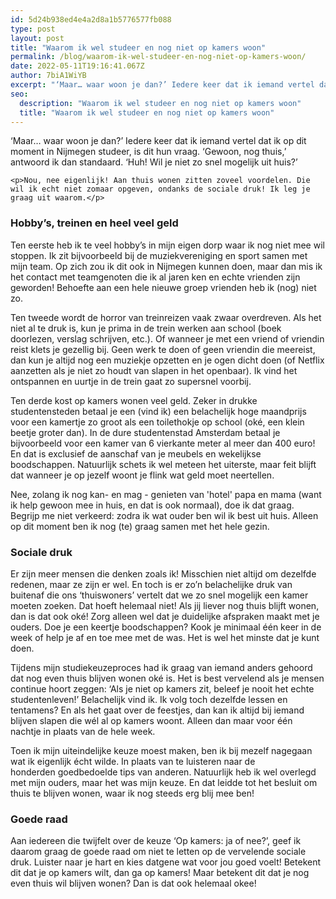 ```yaml
---
id: 5d24b938ed4e4a2d8a1b5776577fb088
type: post
layout: post
title: "Waarom ik wel studeer en nog niet op kamers woon"
permalink: /blog/waarom-ik-wel-studeer-en-nog-niet-op-kamers-woon/
date: 2022-05-11T19:16:41.067Z
author: 7biA1WiYB
excerpt: "‘Maar… waar woon je dan?’ Iedere keer dat ik iemand vertel dat ik op dit moment in Nijmegen studeer, is dit hun vraag. ‘Gewoon, nog thuis,’ antwoord ik dan standaard. ‘Huh! Wil je niet zo snel mogelijk uit huis?’  "
seo:
  description: "Waarom ik wel studeer en nog niet op kamers woon"
  title: "Waarom ik wel studeer en nog niet op kamers woon"
---
```

‘Maar… waar woon je dan?’ Iedere keer dat ik iemand vertel dat ik op dit moment in Nijmegen studeer, is dit hun vraag. ‘Gewoon, nog thuis,’ antwoord ik dan standaard. ‘Huh! Wil je niet zo snel mogelijk uit huis?’  

    <p>Nou, nee eigenlijk! Aan thuis wonen zitten zoveel voordelen. Die wil ik echt niet zomaar opgeven, ondanks de sociale druk! Ik leg je graag uit waarom.</p>
<h3>Hobby’s, treinen en heel veel geld</h3>
<p>Ten eerste heb ik te veel hobby’s in mijn eigen dorp waar ik nog niet mee wil stoppen. Ik zit bijvoorbeeld bij de muziekvereniging en sport samen met mijn team. Op zich zou ik dit ook in Nijmegen kunnen doen, maar dan mis ik het contact met teamgenoten die ik al jaren ken en echte vrienden zijn geworden! Behoefte aan een hele nieuwe groep vrienden heb ik (nog) niet zo.</p>
<p>Ten tweede wordt de horror van treinreizen vaak zwaar overdreven. Als het niet al te druk is, kun je prima in de trein werken aan school (boek doorlezen, verslag schrijven, etc.). Of wanneer je met een vriend of vriendin reist klets je gezellig bij. Geen werk te doen of geen vriendin die meereist, dan kun je altijd nog een muziekje opzetten en je ogen dicht doen (of Netflix aanzetten als je niet zo houdt van slapen in het openbaar). Ik vind het ontspannen en uurtje in de trein gaat zo supersnel voorbij.</p>
<p>Ten derde kost op kamers wonen veel geld. Zeker in drukke studentensteden betaal je een (vind ik) een belachelijk hoge maandprijs voor een kamertje zo groot als een toilethokje op school (oké, een klein beetje groter dan). In de dure studentenstad Amsterdam betaal je bijvoorbeeld voor een kamer van 6 vierkante meter al meer dan 400 euro! En dat is exclusief de aanschaf van je meubels en wekelijkse boodschappen. Natuurlijk schets ik wel meteen het uiterste, maar feit blijft dat wanneer je op jezelf woont je flink wat geld moet neertellen.</p>
<p>Nee, zolang ik nog kan- en mag - genieten van 'hotel' papa en mama (want ik help gewoon mee in huis, en dat is ook normaal), doe ik dat graag. Begrijp me niet verkeerd: zodra ik wat ouder ben wil ik best uit huis. Alleen op dit moment ben ik nog (te) graag samen met het hele gezin. </p>
<h3>Sociale druk</h3>
<p>Er zijn meer mensen die denken zoals ik! Misschien niet altijd om dezelfde redenen, maar ze zijn er wel. En toch is er zo’n belachelijke druk van buitenaf die ons ‘thuiswoners’ vertelt dat we zo snel mogelijk een kamer moeten zoeken. Dat hoeft helemaal niet! Als jij liever nog thuis blijft wonen, dan is dat ook oké! Zorg alleen wel dat je duidelijke afspraken maakt met je ouders. Doe je een keertje boodschappen? Kook je minimaal één keer in de week of help je af en toe mee met de was. Het is wel het minste dat je kunt doen.</p>
<p>Tijdens mijn studiekeuzeproces had ik graag van iemand anders gehoord dat nog even thuis blijven wonen oké is. Het is best vervelend als je mensen continue hoort zeggen: ‘Als je niet op kamers zit, beleef je nooit het echte studentenleven!’ Belachelijk vind ik. Ik volg toch dezelfde lessen en tentamens? En als het gaat over de feestjes, dan kan ik altijd bij iemand blijven slapen die wél al op kamers woont. Alleen dan maar voor één nachtje in plaats van de hele week.</p>
<p>Toen ik mijn uiteindelijke keuze moest maken, ben ik bij mezelf nagegaan wat ik eigenlijk écht wilde. In plaats van te luisteren naar de honderden goedbedoelde tips van anderen. Natuurlijk heb ik wel overlegd met mijn ouders, maar het was mijn keuze. En dat leidde tot het besluit om thuis te blijven wonen, waar ik nog steeds erg blij mee ben!</p>
<h3>Goede raad</h3>
<p>Aan iedereen die twijfelt over de keuze ‘Op kamers: ja of nee?’, geef ik daarom graag de goede raad om niet te letten op de vervelende sociale druk. Luister naar je hart en kies datgene wat voor jou goed voelt! Betekent dit dat je op kamers wilt, dan ga op kamers! Maar betekent dit dat je nog even thuis wil blijven wonen? Dan is dat ook helemaal okee!</p>  
